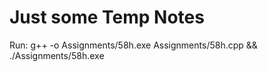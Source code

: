 # Just some Temp Notes

Run:
g++ -o Assignments/58h.exe Assignments/58h.cpp && ./Assignments/58h.exe
